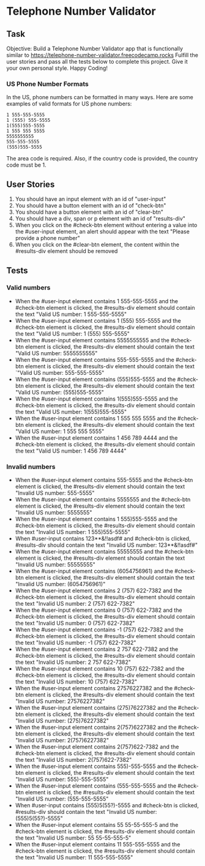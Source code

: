 # Telephone Number Validator

## Task

Objective: Build a Telephone Number Validator app that is functionally similar to https://telephone-number-validator.freecodecamp.rocks
Fulfill the user stories and pass all the tests below to complete this project. Give it your own personal style. Happy Coding!

### US Phone Number Formats

In the US, phone numbers can be formatted in many ways. Here are some examples of valid formats for US phone numbers:

```
1 555-555-5555
1 (555) 555-5555
1(555)555-5555
1 555 555 5555
5555555555
555-555-5555
(555)555-5555
```

The area code is required. Also, if the country code is provided, the country code must be 1.

## User Stories

1. You should have an input element with an id of "user-input"
2. You should have a button element with an id of "check-btn"
3. You should have a button element with an id of "clear-btn"
4. You should have a div, span or p element with an id of "results-div"
5. When you click on the #check-btn element without entering a value into the #user-input element, an alert should appear with the text "Please provide a phone number"
6. When you click on the #clear-btn element, the content within the #results-div element should be removed

## Tests

### Valid numbers

- When the #user-input element contains 1 555-555-5555 and the #check-btn element is clicked, the #results-div element should contain the text "Valid US number: 1 555-555-5555"
- When the #user-input element contains 1 (555) 555-5555 and the #check-btn element is clicked, the #results-div element should contain the text "Valid US number: 1 (555) 555-5555"
- When the #user-input element contains 5555555555 and the #check-btn element is clicked, the #results-div element should contain the text "Valid US number: 5555555555"
- When the #user-input element contains 555-555-5555 and the #check-btn element is clicked, the #results-div element should contain the text `"Valid US number: 555-555-5555"
- When the #user-input element contains (555)555-5555 and the #check-btn element is clicked, the #results-div element should contain the text "Valid US number: (555)555-5555"
- When the #user-input element contains 1(555)555-5555 and the #check-btn element is clicked, the #results-div element should contain the text "Valid US number: 1(555)555-5555"
- When the #user-input element contains 1 555 555 5555 and the #check-btn element is clicked, the #results-div element should contain the text "Valid US number: 1 555 555 5555"
- When the #user-input element contains 1 456 789 4444 and the #check-btn element is clicked, the #results-div element should contain the text "Valid US number: 1 456 789 4444"

### Invalid numbers

- When the #user-input element contains 555-5555 and the #check-btn element is clicked, the #results-div element should contain the text "Invalid US number: 555-5555"
- When the #user-input element contains 5555555 and the #check-btn element is clicked, the #results-div element should contain the text "Invalid US number: 5555555"
- When the #user-input element contains 1 555)555-5555 and the #check-btn element is clicked, the #results-div element should contain the text "Invalid US number: 1 555)555-5555"
- When #user-input contains 123**&!!asdf# and #check-btn is clicked, #results-div should contain the text "Invalid US number: 123**&!!asdf#"
- When the #user-input element contains 55555555 and the #check-btn element is clicked, the #results-div element should contain the text "Invalid US number: 55555555"
- When the #user-input element contains (6054756961) and the #check-btn element is clicked, the #results-div element should contain the text "Invalid US number: (6054756961)"
- When the #user-input element contains 2 (757) 622-7382 and the #check-btn element is clicked, the #results-div element should contain the text "Invalid US number: 2 (757) 622-7382"
- When the #user-input element contains 0 (757) 622-7382 and the #check-btn element is clicked, the #results-div element should contain the text "Invalid US number: 0 (757) 622-7382"
- When the #user-input element contains -1 (757) 622-7382 and the #check-btn element is clicked, the #results-div element should contain the text "Invalid US number: -1 (757) 622-7382"
- When the #user-input element contains 2 757 622-7382 and the #check-btn element is clicked, the #results-div element should contain the text "Invalid US number: 2 757 622-7382"
- When the #user-input element contains 10 (757) 622-7382 and the #check-btn element is clicked, the #results-div element should contain the text "Invalid US number: 10 (757) 622-7382"
- When the #user-input element contains 27576227382 and the #check-btn element is clicked, the #results-div element should contain the text "Invalid US number: 27576227382"
- When the #user-input element contains (275)76227382 and the #check-btn element is clicked, the #results-div element should contain the text "Invalid US number: (275)76227382"
- When the #user-input element contains 2(757)6227382 and the #check-btn element is clicked, the #results-div element should contain the text "Invalid US number: 2(757)6227382"
- When the #user-input element contains 2(757)622-7382 and the #check-btn element is clicked, the #results-div element should contain the text "Invalid US number: 2(757)622-7382"
- When the #user-input element contains 555)-555-5555 and the #check-btn element is clicked, the #results-div element should contain the text "Invalid US number: 555)-555-5555"
- When the #user-input element contains (555-555-5555 and the #check-btn element is clicked, the #results-div element should contain the text "Invalid US number: (555-555-5555"
- When #user-input contains (555)5(55?)-5555 and #check-btn is clicked, #results-div should contain the text "Invalid US number: (555)5(55?)-5555"
- When the #user-input element contains 55 55-55-555-5 and the #check-btn element is clicked, the #results-div element should contain the text "Invalid US number: 55 55-55-555-5"
- When the #user-input element contains 11 555-555-5555 and the #check-btn element is clicked, the #results-div element should contain the text "Invalid US number: 11 555-555-5555"
